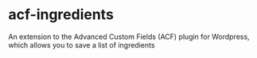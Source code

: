 # acf-ingredients
An extension to the Advanced Custom Fields (ACF) plugin for Wordpress, which allows you to save a list of ingredients
